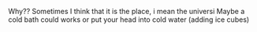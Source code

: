 
Why??
Sometimes
I think that it is the place, i mean the universi
Maybe a cold bath could works or put your head into cold water (adding ice cubes)
